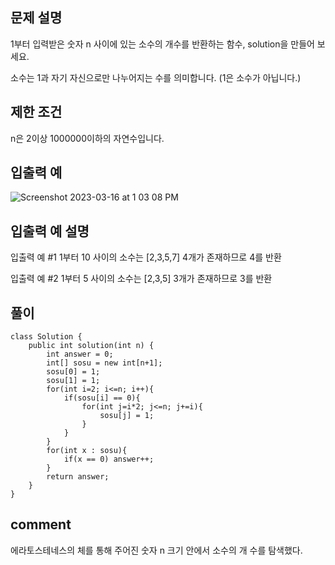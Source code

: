 ## 문제 설명
1부터 입력받은 숫자 n 사이에 있는 소수의 개수를 반환하는 함수, solution을 만들어 보세요.

소수는 1과 자기 자신으로만 나누어지는 수를 의미합니다.
(1은 소수가 아닙니다.)

## 제한 조건
n은 2이상 1000000이하의 자연수입니다.

## 입출력 예
![Screenshot 2023-03-16 at 1 03 08 PM](https://user-images.githubusercontent.com/86146128/225511347-a150317c-f302-421c-89b4-fbcf58904a64.png)

## 입출력 예 설명
입출력 예 #1
1부터 10 사이의 소수는 [2,3,5,7] 4개가 존재하므로 4를 반환

입출력 예 #2
1부터 5 사이의 소수는 [2,3,5] 3개가 존재하므로 3를 반환

## 풀이

```
class Solution {
    public int solution(int n) {
        int answer = 0;
        int[] sosu = new int[n+1];
        sosu[0] = 1;
        sosu[1] = 1;
        for(int i=2; i<=n; i++){
            if(sosu[i] == 0){
                for(int j=i*2; j<=n; j+=i){
                    sosu[j] = 1;
                }
            }
        }
        for(int x : sosu){
            if(x == 0) answer++;
        }
        return answer;
    }
}
```

## comment

에라토스테네스의 체를 통해 주어진 숫자 n 크기 안에서 소수의 개 수를 탐색했다.
